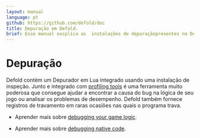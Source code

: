 ```yaml
---
layout: manual
language: pt
github: https://github.com/defold/doc
title: Depuração em Defold.
brief: Esse manual excplica as  instalações de depuraçãopresentes no Defold.
---
```


# Depuração 

Defold contém um Depurador em Lua
integrado usando uma instalação de inspeção. Junto e integrado com [profiling tools](/pt/manuals/profiling) é uma ferramenta muito poderosa que consegue ajudar a encontrar a causa do bug na lógica de seu jogo  ou analisar os problemas de desempenho. Defold também fornece registros de travamento em raras ocasiões nas quais o programa trava.
 


* Aprender mais sobre [debugging your game logic](/pt/manuals/debugging-game-logic).

* Aprender mais sobre [debugging native code](/pt/manuals/debugging-native-code).
